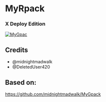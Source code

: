 # MyRpack

### X Deploy Edition

<p align="center">

<a href = "https://heroku.com/deploy?template=https://github.com/rimuru07/MyGpack"><img src="https://www.herokucdn.com/deploy/button.svg" alt="MyGpac"> </a>

</p>

## Credits

- @midnightmadwalk
- @DeletedUser420

## Based on:

https://github.com/midnightmadwalk/MyGpack
